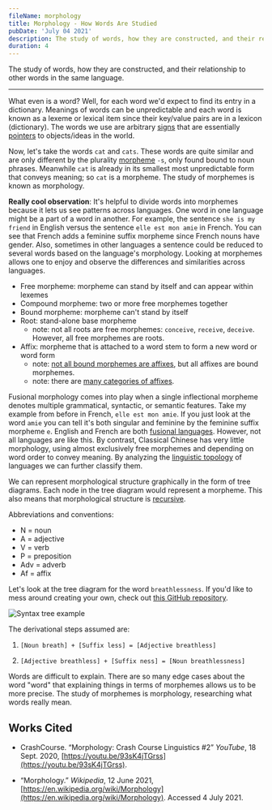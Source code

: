 ```yaml
---
fileName: morphology
title: Morphology - How Words Are Studied
pubDate: 'July 04 2021'
description: The study of words, how they are constructed, and their relationship to other words in the same language.
duration: 4
---
```


The study of words, how they are constructed, and their relationship to other words in the same language.

---

What even is a word? Well, for each word we'd expect to find its entry in a dictionary. Meanings of words can be unpredictable and each word is known as a lexeme or lexical item since their key/value pairs are in a lexicon (dictionary). The words we use are arbitrary [signs](<https://en.wikipedia.org/wiki/Sign_(semiotics)>) that are essentially [pointers](<https://en.wikipedia.org/wiki/Pointer_(computer_programming)>) to objects/ideas in the world.

Now, let's take the words `cat` and `cats`. These words are quite similar and are only different by the plurality [morpheme](https://en.wikipedia.org/wiki/Morpheme) `-s`, only found bound to noun phrases. Meanwhile `cat` is already in its smallest most unpredictable form that conveys meaning; so `cat` is a morpheme. The study of morphemes is known as morphology.

**Really cool observation**: It's helpful to divide words into morphemes because it lets us see patterns across languages. One word in one language might be a part of a word in another. For example, the sentence `she is my friend` in English versus the sentence `elle est mon amie` in French. You can see that French adds a feminine suffix morpheme since French nouns have gender. Also, sometimes in other languages a sentence could be reduced to several words based on the language's morphology. Looking at morphemes allows one to enjoy and observe the differences and similarities across languages.

- Free morpheme: morpheme can stand by itself and can appear within lexemes
- Compound morpheme: two or more free morphemes together
- Bound morpheme: morpheme can't stand by itself
- Root: stand-alone base morpheme
  - note: not all roots are free morphemes: `conceive`, `receive`, `deceive`. However, all free morphemes are roots.
- Affix: morpheme that is attached to a word stem to form a new word or word form
  - note: [not all bound morphemes are affixes](https://en.wikipedia.org/wiki/Cranberry_morpheme), but all affixes are bound morphemes.
  - note: there are [many categories of affixes](https://en.wikipedia.org/wiki/Affix).

Fusional morphology comes into play when a single inflectional morpheme denotes multiple grammatical, syntactic, or semantic features. Take my example from before in French, `elle est mon amie`. If you just look at the word `amie` you can tell it's both singular and feminine by the feminine suffix morpheme `e`. English and French are both [fusional languages](https://en.wikipedia.org/wiki/Fusional_language). However, not all languages are like this. By contrast, Classical Chinese has very little morphology, using almost exclusively free morphemes and depending on word order to convey meaning. By analyzing the [linguistic topology](https://en.wikipedia.org/wiki/Linguistic_typology) of languages we can further classify them.

We can represent morphological structure graphically in the form of tree diagrams. Each node in the tree diagram would represent a morpheme. This also means that morphological structure is [recursive](https://en.wikipedia.org/wiki/Recursion).

Abbreviations and conventions:

- N = noun
- A = adjective
- V = verb
- P = preposition
- Adv = adverb
- Af = affix

Let's look at the tree diagram for the word `breathlessness`. If you'd like to mess around creating your own, check out [this GitHub repository](https://github.com/maxdemaio/jssyntaxtree).

![Syntax tree example](/morphology/syntax_tree.png)

The derivational steps assumed are:

1. `[Noun breath] + [Suffix less] = [Adjective breathless]`

2. `[Adjective breathless] + [Suffix ness] = [Noun breathlessness]`

Words are difficult to explain. There are so many edge cases about the word "word" that explaining things in terms of morphemes allows us to be more precise. The study of morphemes is morphology, researching what words really mean.

## Works Cited

- CrashCourse. “Morphology: Crash Course Linguistics #2” _YouTube_, 18 Sept. 2020, [https://youtu.be/93sK4jTGrss](https://youtu.be/93sK4jTGrss).

- “Morphology.” _Wikipedia_, 12 June 2021, [https://en.wikipedia.org/wiki/Morphology](https://en.wikipedia.org/wiki/Morphology). Accessed 4 July 2021.
